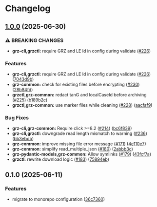 # Changelog

## [1.0.0](https://github.com/BfArM-MVH/grz-tools/compare/grz-common-v0.1.0...grz-common-v1.0.0) (2025-06-30)


### ⚠ BREAKING CHANGES

* **grz-cli,grzctl:** require GRZ and LE Id in config during validate ([#226](https://github.com/BfArM-MVH/grz-tools/issues/226))

### Features

* **grz-cli,grzctl:** require GRZ and LE Id in config during validate ([#226](https://github.com/BfArM-MVH/grz-tools/issues/226)) ([7043d9b](https://github.com/BfArM-MVH/grz-tools/commit/7043d9b3d66fcbd66bc102d9d0608467293ff7e1))
* **grz-common:** check for existing files before encrypting ([#230](https://github.com/BfArM-MVH/grz-tools/issues/230)) ([28b84fd](https://github.com/BfArM-MVH/grz-tools/commit/28b84fd8a1133824c0ed624d494777d279f697eb))
* **grzctl,grz-common:** redact tanG and localCaseId before archiving ([#225](https://github.com/BfArM-MVH/grz-tools/issues/225)) ([b189b2c](https://github.com/BfArM-MVH/grz-tools/commit/b189b2ca94d59f2f640b07e0e6cc7e36df546049))
* **grzctl,grz-common:** use marker files while cleaning ([#228](https://github.com/BfArM-MVH/grz-tools/issues/228)) ([aacfaf9](https://github.com/BfArM-MVH/grz-tools/commit/aacfaf9a5da1c9d36835f679e522ef0376dde1d4))


### Bug Fixes

* **grz-cli,grz-common:** Require click &gt;=8.2 ([#214](https://github.com/BfArM-MVH/grz-tools/issues/214)) ([bc6f839](https://github.com/BfArM-MVH/grz-tools/commit/bc6f839efa3a7b88025af66199b7eea06ac688ef))
* **grz-cli,grzctl:** downgrade read length mismatch to warning ([#236](https://github.com/BfArM-MVH/grz-tools/issues/236)) ([bb3ebdb](https://github.com/BfArM-MVH/grz-tools/commit/bb3ebdb16b2baf4898e4683ed3c2c7eea9b07db2))
* **grz-common:** improve missing file error message ([#171](https://github.com/BfArM-MVH/grz-tools/issues/171)) ([4e110e7](https://github.com/BfArM-MVH/grz-tools/commit/4e110e7c96b387b2c4ae8390c400a5a6b004f2bb))
* **grz-common:** simplify read_multiple_json ([#180](https://github.com/BfArM-MVH/grz-tools/issues/180)) ([2abbb3c](https://github.com/BfArM-MVH/grz-tools/commit/2abbb3cb7d75d5d0a5b2fc85aaf10e83ad780793))
* **grz-pydantic-models,grz-common:** Allow symlinks ([#179](https://github.com/BfArM-MVH/grz-tools/issues/179)) ([43fcf7a](https://github.com/BfArM-MVH/grz-tools/commit/43fcf7ab1ae1a81aa79656073e764f310e5ed851))
* **grzctl:** rewrite download logic ([#183](https://github.com/BfArM-MVH/grz-tools/issues/183)) ([75894eb](https://github.com/BfArM-MVH/grz-tools/commit/75894ebbbbffd3125ae81a51927c1beff3b33990))

## 0.1.0 (2025-06-11)


### Features

* migrate to monorepo configuration ([36c7360](https://github.com/BfArM-MVH/grz-tools/commit/36c736044ce09473cc664b4471117465c5cab9a3))
